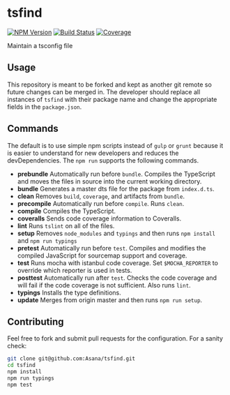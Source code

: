 # tsfind

[![NPM Version][npm-image]][npm-url] [![Build Status][travis-image]][travis-url] [![Coverage][coveralls-image]][coveralls-url]

Maintain a tsconfig file

## Usage

This repository is meant to be forked and kept as another git remote so future
changes can be merged in. The developer should replace all instances of
`tsfind` with their package name and change the appropriate fields
in the `package.json`.

## Commands

The default is to use simple npm scripts instead of `gulp` or `grunt` because
it is easier to understand for new developers and reduces the devDependencies.
The `npm run` supports the following commands.

- **prebundle** Automatically run before `bundle`. Compiles the TypeScript and
  moves the files in source into the current working directory.
- **bundle** Generates a master dts file for the package from `index.d.ts`.
- **clean** Removes `build`, `coverage`, and artifacts from `bundle`.
- **precompile** Automatically run before `compile`. Runs `clean`.
- **compile** Compiles the TypeScript.
- **coveralls** Sends code coverage information to Coveralls.
- **lint** Runs `tslint` on all of the files.
- **setup** Removes `node_modules` and `typings` and then runs `npm install` and
  `npm run typings`
- **pretest** Automatically run before `test`. Compiles and modifies the
  compiled JavaScript for sourcemap support and coverage.
- **test** Runs mocha with istanbul code coverage. Set `$MOCHA_REPORTER` to
  override which reporter is used in tests.
- **posttest** Automatically run after `test`. Checks the code coverage and will
  fail if the code coverage is not sufficient. Also runs `lint`.
- **typings** Installs the type definitions.
- **update** Merges from origin master and then runs `npm run setup`.

## Contributing

Feel free to fork and submit pull requests for the configuration. For a sanity
check:

```sh
git clone git@github.com:Asana/tsfind.git
cd tsfind
npm install
npm run typings
npm test
```

[npm-url]: https://www.npmjs.org/package/tsfind
[npm-image]: http://img.shields.io/npm/v/tsfind.svg?style=flat-square

[travis-url]: http://travis-ci.org/Asana/tsfind
[travis-image]: http://img.shields.io/travis/Asana/tsfind.svg?style=flat-square

[coveralls-url]: https://coveralls.io/r/Asana/tsfind
[coveralls-image]: https://img.shields.io/coveralls/Asana/tsfind/master.svg?style=flat-square
